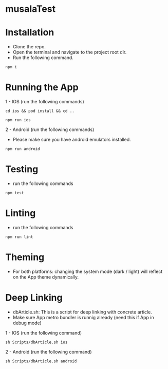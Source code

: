 # musalaTest

# Installation
- Clone the repo.
- Open the terminal and navigate to the project root dir.
- Run the following command.
```
npm i
```

# Running the App
1 - IOS (run the following commands)

```
cd ios && pod install && cd ..

npm run ios
``` 

2 - Android (run the following commands)
- Please make sure you have android emulators installed.

```
npm run android
```

# Testing
- run the following commands
```
npm test
```


# Linting
- run the following commands
```
npm run lint
```

# Theming
- For both platforms: changing the system mode (dark / light) will reflect on the App theme dynamically.

# Deep Linking
- dbArticle.sh: This is a script for deep linking with concrete article.
- Make sure App metro bundler is runnig already (need this if App in debug mode)

1 - IOS (run the following command)
```
sh Scripts/dbArticle.sh ios
```

2 - Android (run the following command)
```
sh Scripts/dbArticle.sh android
```
